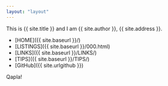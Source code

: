 ```yaml
---
layout: "layout"
---
```


This is {{ site.title }} and I am {{ site.author }}, {{ site.address }}.

* [HOME]({{ site.baseurl }}/)
* [LISTINGS]({{ site.baseurl }}/000.html)
* [LINKS]({{ site.baseurl }}/LINKS/)
* [TIPS]({{ site.baseurl }}/TIPS/)
* [GitHub]({{ site.urlgithub }})

Qapla!

